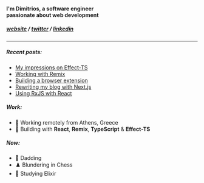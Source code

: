<h4>I'm Dimitrios, a software engineer<br/>passionate about web development</h3>

<h5>
<a href="https://dnlytras.com">website</a> /
<a href="https://twitter.com/dnlytras">twitter</a> /
<a href="https://www.linkedin.com/in/dnlytras/">linkedin<a/>
</h5>

---

##### Recent posts:

- [My impressions on Effect-TS](https://dnlytras.com/blog/effect-ts)
- [Working with Remix](https://dnlytras.com/blog/working-with-remix)
- [Building a browser extension](https://dnlytras.com/blog/building-browser-extension)   
- [Rewriting my blog with Next.js](https://dnlytras.com/blog/rewriting-with-next)    
- [Using RxJS with React](https://dnlytras.com/blog/rxjs-react)    
  
##### Work:

- 🏡 Working remotely from Athens, Greece
- 🧰 Building with **React**, **Remix**, **TypeScript** & **Effect-TS**

 
 ##### Now:
- 🐣 Dadding
- ♟️ Blundering in Chess
- 🧪 Studying Elixir
